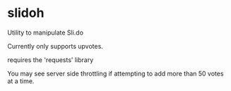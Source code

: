 # slidoh
Utility to manipulate Sli.do

Currently only supports upvotes.

requires the 'requests' library

You may see server side throttling if attempting to add more than 50 votes at a time.
